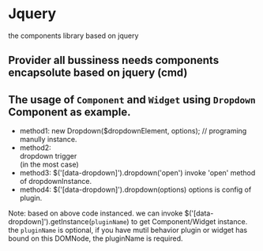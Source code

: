 Jquery
==========
the components library based on jquery

Provider all bussiness needs components encapsolute based on jquery (cmd)
----------

The usage of `Component` and `Widget` using `Dropdown` Component as example.
----------
- method1: new Dropdown($dropdownElement, options); // programing manully instance.
- method2: <div data-dropdown='{"modalClose": true}'>dropdown trigger</div> (in the most case)
- method3: $('[data-dropdown]').dropdown('open') invoke 'open' method of dropdownInstance.
- method4: $('[data-dropdown]').dropdown(options) options is config of plugin.

Note: based on above code instanced. we can invoke  $('[data-dropdown]').getInstance(`pluginName`) to get Component/Widget instance. the `pluginName` is optional, if you have mutil behavior plugin or widget has bound on this DOMNode, the pluginName is required.


